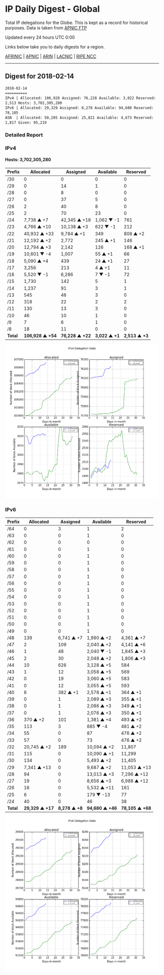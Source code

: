 # IP Daily Digest - Global

Total IP delegations for the Globe. This is kept as a record for historical purposes. Data is taken from [APNIC FTP](https://ftp.apnic.net/)

Updated every 24 hours UTC 0:00

Links below take you to daily digests for a region.

[AFRINIC](./archives/AFRINIC/) | [APNIC](./archives/APNIC/) | [ARIN](./archives/ARIN/) | [LACNIC](./archives/LACNIC/) | [RIPE NCC](./archives/RIPE_NCC/)

---

## Digest for 2018-02-14
```
2018-02-14
==========
IPv4 | Allocated: 106,928 Assigned: 76,228 Available: 3,022 Reserved: 2,513 Hosts: 3,702,305,280
IPv6 | Allocated: 29,329 Assigned: 8,278 Available: 94,680 Reserved: 78,105
ASN  | Allocated: 50,205 Assigned: 25,821 Available: 4,673 Reserved: 1,817 Given: 95,219
```

### Detailed Report

### IPv4

#### Hosts: **3,702,305,280**

| Prefix | Allocated | Assigned | Available | Reserved |
| ----- | ----- | ----- | ----- | ----- |
| /30 | 0 | 0 | 0 | 0 |
| /29 | 0 | 14 | 1 | 0 |
| /28 | 0 | 8 | 0 | 0 |
| /27 | 0 | 37 | 5 | 0 |
| /26 | 2 | 40 | 8 | 0 |
| /25 | 2 | 70 | 23 | 0 |
| /24 | 7,738 ▲ +7 | 42,345 ▲ +18 | 1,062 ▼ -1 | 761 |
| /23 | 4,766 ▲ +10 | 10,138 ▲ +3 | 622 ▼ -1 | 212 |
| /22 | 40,932 ▲ +33 | 9,784 ▲ +1 | 349 | 808 ▲ +2 |
| /21 | 12,192 ▲ +2 | 2,772 | 245 ▲ +1 | 148 |
| /20 | 12,794 ▲ +3 | 2,142 | 126 | 168 ▲ +1 |
| /19 | 10,601 ▼ -4 | 1,007 | 55 ▲ +1 | 66 |
| /18 | 5,090 ▲ +4 | 439 | 24 ▲ +1 | 27 |
| /17 | 3,256 | 213 | 4 ▲ +1 | 11 |
| /16 | 5,520 ▼ -1 | 6,286 | 7 ▼ -1 | 72 |
| /15 | 1,730 | 142 | 5 | 1 |
| /14 | 1,237 | 91 | 3 | 1 |
| /13 | 545 | 46 | 3 | 0 |
| /12 | 318 | 22 | 2 | 2 |
| /11 | 130 | 13 | 3 | 0 |
| /10 | 46 | 10 | 1 | 0 |
| /9 | 7 | 6 | 1 | 0 |
| /8 | 18 | 11 | 0 | 0 |
| **Total** | **106,928 ▲ +54** | **76,228 ▲ +22** | **3,022 ▲ +1** | **2,513 ▲ +3** |

![ipv4-stats](ipv4-figure.png)

### IPv6

| Prefix | Allocated | Assigned | Available | Reserved |
| ----- | ----- | ----- | ----- | ----- |
| /64 | 0 | 3 | 1 | 2 |
| /63 | 0 | 0 | 1 | 0 |
| /62 | 0 | 0 | 0 | 0 |
| /61 | 0 | 0 | 1 | 0 |
| /60 | 0 | 0 | 1 | 0 |
| /59 | 0 | 0 | 1 | 0 |
| /58 | 0 | 0 | 1 | 0 |
| /57 | 0 | 0 | 1 | 0 |
| /56 | 0 | 0 | 1 | 0 |
| /55 | 0 | 0 | 1 | 0 |
| /54 | 0 | 0 | 1 | 0 |
| /53 | 0 | 0 | 1 | 0 |
| /52 | 0 | 0 | 1 | 0 |
| /51 | 0 | 0 | 1 | 0 |
| /50 | 0 | 0 | 1 | 0 |
| /49 | 0 | 0 | 1 | 0 |
| /48 | 139 | 6,741 ▲ +7 | 1,990 ▲ +2 | 4,361 ▲ +7 |
| /47 | 2 | 109 | 2,040 ▲ +2 | 4,141 ▲ +6 |
| /46 | 1 | 48 | 2,040 ▼ -1 | 1,845 ▲ +3 |
| /45 | 2 | 30 | 2,048 ▲ +2 | 1,806 ▲ +3 |
| /44 | 10 | 626 | 3,128 ▲ +5 | 584 |
| /43 | 1 | 12 | 3,058 ▲ +5 | 569 |
| /42 | 0 | 19 | 3,060 ▲ +5 | 583 |
| /41 | 0 | 12 | 3,055 ▲ +5 | 593 |
| /40 | 6 | 382 ▲ +1 | 2,578 ▲ +1 | 364 ▲ +1 |
| /39 | 0 | 1 | 2,089 ▲ +3 | 355 ▲ +1 |
| /38 | 0 | 1 | 2,086 ▲ +3 | 349 ▲ +1 |
| /37 | 0 | 1 | 2,076 ▲ +3 | 350 ▲ +1 |
| /36 | 370 ▲ +2 | 101 | 1,381 ▲ +4 | 493 ▲ +2 |
| /35 | 113 | 3 | 885 ▼ -4 | 481 ▲ +2 |
| /34 | 55 | 0 | 87 | 476 ▲ +2 |
| /33 | 57 | 0 | 73 | 476 ▲ +2 |
| /32 | 20,745 ▲ +2 | 189 | 10,094 ▲ +2 | 11,807 |
| /31 | 115 | 0 | 10,090 ▲ +1 | 11,299 |
| /30 | 134 | 0 | 5,493 ▲ +2 | 11,405 |
| /29 | 7,341 ▲ +13 | 0 | 9,687 ▲ +2 | 11,053 ▲ +13 |
| /28 | 94 | 0 | 13,013 ▲ +3 | 7,296 ▲ +12 |
| /27 | 19 | 0 | 8,656 ▲ +3 | 6,988 ▲ +12 |
| /26 | 16 | 0 | 5,532 ▲ +11 | 161 |
| /25 | 6 | 0 | 179 ▼ -13 | 77 |
| /24 | 40 | 0 | 46 | 38 |
| **Total** | **29,329 ▲ +17** | **8,278 ▲ +8** | **94,680 ▲ +46** | **78,105 ▲ +68** |

![ipv6-stats](ipv6-figure.png)